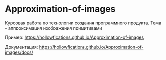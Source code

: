 # Approximation-of-images
Курсовая работа по технологии создания программного продукта. Тема - аппроксимация изображения примитивами

Пример: https://hollowfications.github.io/Approximation-of-images

Документация: https://hollowfications.github.io/Approximation-of-images/docs/
